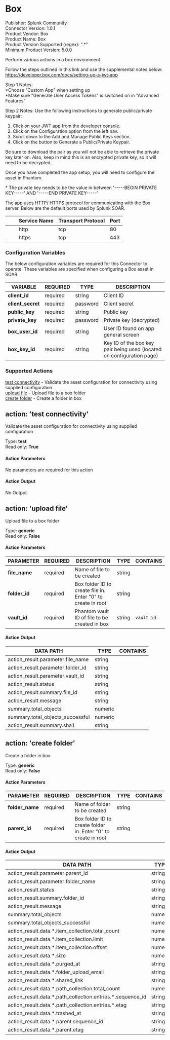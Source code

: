 [comment]: # "Auto-generated SOAR connector documentation"
# Box

Publisher: Splunk Community  
Connector Version: 1\.0\.1  
Product Vendor: Box  
Product Name: Box  
Product Version Supported (regex): "\.\*"  
Minimum Product Version: 5\.0\.0  

Perform various actions in a box environment

[comment]: # " File: readme.md"
[comment]: # "  Copyright (c) 2021 Splunk Inc."
[comment]: # ""
[comment]: # "Licensed under the Apache License, Version 2.0 (the 'License');"
[comment]: # "you may not use this file except in compliance with the License."
[comment]: # "You may obtain a copy of the License at"
[comment]: # ""
[comment]: # "    http://www.apache.org/licenses/LICENSE-2.0"
[comment]: # ""
[comment]: # "Unless required by applicable law or agreed to in writing, software distributed under"
[comment]: # "the License is distributed on an 'AS IS' BASIS, WITHOUT WARRANTIES OR CONDITIONS OF ANY KIND,"
[comment]: # "either express or implied. See the License for the specific language governing permissions"
[comment]: # "and limitations under the License."
[comment]: # ""
Follow the steps outlined in this link and use the supplemental notes below:
<https://developer.box.com/docs/setting-up-a-jwt-app>  
  
Step 1 Notes:  
\*Choose "Custom App" when setting up  
\*Make sure "Generate User Access Tokens" is switched on in "Advanced Features"  
  
Step 2 Notes: Use the following instructions to generate public/private keypair:  
  
1. Click on your JWT app from the developer console.  
2. Click on the Configuration option from the left nav.  
3. Scroll down to the Add and Manage Public Keys section.  
4. Click on the button to Generate a Public/Private Keypair.  
  
  
Be sure to download the pair as you will not be able to retrieve the private key later on. Also,
keep in mind this is an encrypted private key, so it will need to be decrypted.  
  
Once you have completed the app setup, you will need to configure the asset in Phantom.  
  
\* The private key needs to be the value in between '-----BEGIN PRIVATE KEY-----' AND '-----END
PRIVATE KEY-----'

The app uses HTTP/ HTTPS protocol for communicating with the Box server. Below are the default ports
used by Splunk SOAR.

|         Service Name | Transport Protocol | Port |
|----------------------|--------------------|------|
|         http         | tcp                | 80   |
|         https        | tcp                | 443  |


### Configuration Variables
The below configuration variables are required for this Connector to operate.  These variables are specified when configuring a Box asset in SOAR.

VARIABLE | REQUIRED | TYPE | DESCRIPTION
-------- | -------- | ---- | -----------
**client\_id** |  required  | string | Client ID
**client\_secret** |  required  | password | Client secret
**public\_key** |  required  | string | Public key
**private\_key** |  required  | password | Private key \(decrypted\)
**box\_user\_id** |  required  | string | User ID found on app general screen
**box\_key\_id** |  required  | string | Key ID of the box key pair being used \(located on configuration page\)

### Supported Actions  
[test connectivity](#action-test-connectivity) - Validate the asset configuration for connectivity using supplied configuration  
[upload file](#action-upload-file) - Upload file to a box folder  
[create folder](#action-create-folder) - Create a folder in box  

## action: 'test connectivity'
Validate the asset configuration for connectivity using supplied configuration

Type: **test**  
Read only: **True**

#### Action Parameters
No parameters are required for this action

#### Action Output
No Output  

## action: 'upload file'
Upload file to a box folder

Type: **generic**  
Read only: **False**

#### Action Parameters
PARAMETER | REQUIRED | DESCRIPTION | TYPE | CONTAINS
--------- | -------- | ----------- | ---- | --------
**file\_name** |  required  | Name of file to be created | string | 
**folder\_id** |  required  | Box folder ID to create file in\. Enter "0" to create in root | string | 
**vault\_id** |  required  | Phantom vault ID of file to be created in box | string |  `vault id` 

#### Action Output
DATA PATH | TYPE | CONTAINS
--------- | ---- | --------
action\_result\.parameter\.file\_name | string | 
action\_result\.parameter\.folder\_id | string | 
action\_result\.parameter\.vault\_id | string | 
action\_result\.status | string | 
action\_result\.summary\.file\_id | string | 
action\_result\.message | string | 
summary\.total\_objects | numeric | 
summary\.total\_objects\_successful | numeric | 
action\_result\.summary\.sha1 | string |   

## action: 'create folder'
Create a folder in box

Type: **generic**  
Read only: **False**

#### Action Parameters
PARAMETER | REQUIRED | DESCRIPTION | TYPE | CONTAINS
--------- | -------- | ----------- | ---- | --------
**folder\_name** |  required  | Name of folder to be created | string | 
**parent\_id** |  required  | Box folder ID to create folder in\. Enter "0" to create in root | string | 

#### Action Output
DATA PATH | TYPE | CONTAINS
--------- | ---- | --------
action\_result\.parameter\.parent\_id | string | 
action\_result\.parameter\.folder\_name | string | 
action\_result\.status | string | 
action\_result\.summary\.folder\_id | string | 
action\_result\.message | string | 
summary\.total\_objects | numeric | 
summary\.total\_objects\_successful | numeric | 
action\_result\.data\.\*\.item\_collection\.total\_count | numeric | 
action\_result\.data\.\*\.item\_collection\.limit | numeric | 
action\_result\.data\.\*\.item\_collection\.offset | numeric | 
action\_result\.data\.\*\.size | numeric | 
action\_result\.data\.\*\.purged\_at | string | 
action\_result\.data\.\*\.folder\_upload\_email | string | 
action\_result\.data\.\*\.shared\_link | string | 
action\_result\.data\.\*\.path\_collection\.total\_count | numeric | 
action\_result\.data\.\*\.path\_collection\.entries\.\*\.sequence\_id | string | 
action\_result\.data\.\*\.path\_collection\.entries\.\*\.etag | string | 
action\_result\.data\.\*\.trashed\_at | string | 
action\_result\.data\.\*\.parent\.sequence\_id | string | 
action\_result\.data\.\*\.parent\.etag | string | 